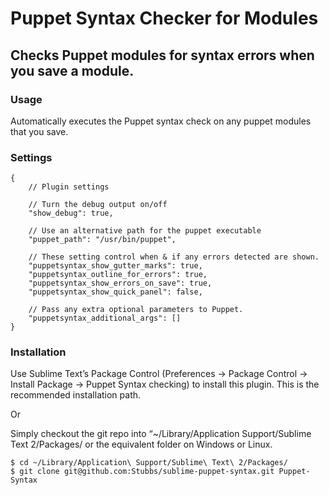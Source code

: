 # Puppet Syntax Checker for Modules
## Checks Puppet modules for syntax errors when you save a module.

### Usage

Automatically executes the Puppet syntax check on any puppet modules that you save.

### Settings

```
{
    // Plugin settings

    // Turn the debug output on/off
    "show_debug": true,

    // Use an alternative path for the puppet executable
    "puppet_path": "/usr/bin/puppet", 

    // These setting control when & if any errors detected are shown.
    "puppetsyntax_show_gutter_marks": true,
    "puppetsyntax_outline_for_errors": true,
    "puppetsyntax_show_errors_on_save": true,
    "puppetsyntax_show_quick_panel": false,

    // Pass any extra optional parameters to Puppet.
    "puppetsyntax_additional_args": []
}
```

### Installation

Use Sublime Text’s Package Control (Preferences -> Package Control -> Install Package -> Puppet Syntax checking) to install this plugin. This is the recommended installation path.

Or

Simply checkout the git repo into “~/Library/Application Support/Sublime Text 2/Packages/ or the equivalent folder on Windows or Linux.

    $ cd ~/Library/Application\ Support/Sublime\ Text\ 2/Packages/
    $ git clone git@github.com:Stubbs/sublime-puppet-syntax.git Puppet-Syntax
